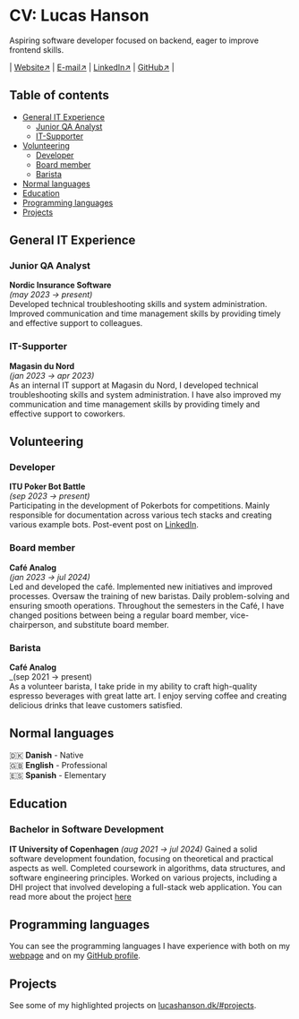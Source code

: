 # CV: Lucas Hanson

Aspiring software developer focused on backend, eager to improve frontend skills.

| [Website↗](lucashanson.dk) | [E-mail↗](mailto:contact@lucashanson.dk) | [LinkedIn↗](https://www.linkedin.com/in/lucas-frey-torres-hanson-b6b79320b/) | [GitHub↗](github.com/lucasfth) |

## Table of contents

- [General IT Experience](#general-it-experience)
  - [Junior QA Analyst](#junior-qa-analyst)
  - [IT-Supporter](#it-supporter)
- [Volunteering](#volunteering)
  - [Developer](#developer)
  - [Board member](#board-member)
  - [Barista](#barista)
- [Normal languages](#normal-languages)
- [Education](#education)
- [Programming languages](#programming-languages)
- [Projects](#projects)

## General IT Experience

### Junior QA Analyst

**Nordic Insurance Software**\
_(may 2023 → present)_\
Developed technical troubleshooting skills and system administration. Improved communication and time management skills by providing timely and effective
support to colleagues.

### IT-Supporter

**Magasin du Nord**\
_(jan 2023 → apr 2023)_\
As an internal IT support at Magasin du Nord, I developed technical troubleshooting skills and system administration. I have also improved my communication and time management skills by providing timely and effective support to coworkers.

## Volunteering

### Developer

**ITU Poker Bot Battle**\
_(sep 2023 → present)_\
Participating in the development of Pokerbots for competitions. Mainly
responsible for documentation across various tech stacks and creating various
example bots. Post-event post on [LinkedIn](https://www.linkedin.com/posts/lucas-frey-torres-hanson-b6b79320b_thank-you-to-everyone-who-participated-in-activity-7172124059185364992-vztq/).

### Board member

**Café Analog**\
_(jan 2023 → jul 2024)_\
Led and developed the café. Implemented new initiatives and improved processes. Oversaw the training of new baristas. Daily problem-solving and ensuring smooth operations.
Throughout the semesters in the Café, I have changed positions between being a regular board member, vice-chairperson, and substitute board member.

### Barista

**Café Analog**\
_(sep 2021 → present)\
As a volunteer barista, I take pride in my ability to craft high-quality espresso beverages with great latte art. I enjoy serving coffee and creating delicious drinks that leave customers satisfied.

## Normal languages

🇩🇰 **Danish** - Native\
🇬🇧 **English** - Professional\
🇪🇸 **Spanish** - Elementary

## Education

### Bachelor in Software Development

**IT University of Copenhagen**
_(aug 2021 → jul 2024)_
Gained a solid software development foundation, focusing on theoretical and practical aspects as well. Completed coursework in algorithms, data structures, and software engineering principles. Worked on various projects, including a DHI project that involved developing a full-stack web application. You can read more about the project [here](https://lucashanson.dk/#project_dhi)

## Programming languages

You can see the programming languages I have experience with both on my [webpage](https://lucashanson.dk) and on my [GitHub profile](https://github.com/lucasfth).

## Projects

See some of my highlighted projects on [lucashanson.dk/#projects](https://lucashanson.dk/#projects).

